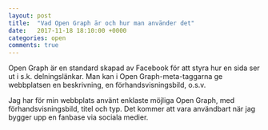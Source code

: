 ```yaml
---
layout: post
title:  "Vad Open Graph är och hur man använder det"
date:   2017-11-18 18:10:00 +0000
categories: open 
comments: true
---
```


Open Graph är en standard skapad av Facebook för att styra hur en sida
ser ut i s.k. delningslänkar. Man kan i Open Graph-meta-taggarna ge webbplatsen
en beskrivning, en förhandsvisningsbild, o.s.v.

Jag har för min webbplats använt enklaste möjliga Open Graph, med förhandsvisningsbild,
titel och typ. Det kommer att vara användbart när jag bygger upp en fanbase
via sociala medier.